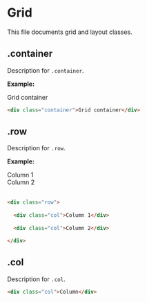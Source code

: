 # Grid

This file documents grid and layout classes.

## .container

Description for `.container`.

**Example:**
<div class="container">Grid container</div>

```html
<div class="container">Grid container</div>
```

## .row

Description for `.row`.

**Example:**
<div class="row">
  <div class="col">Column 1</div>
  <div class="col">Column 2</div>
</div>
<br/>

```html
<div class="row">
  
  <div class="col">Column 1</div>
  
  <div class="col">Column 2</div>

</div>
```

## .col

Description for `.col`.

```html
<div class="col">Column</div>
```
